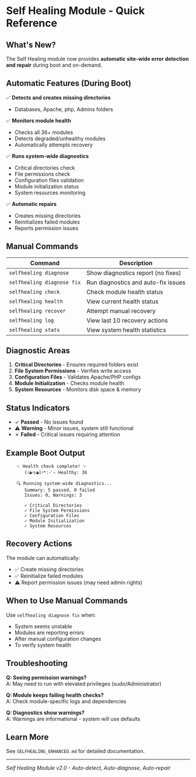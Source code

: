 # Self Healing Module - Quick Reference

## What's New?

The Self Healing module now provides **automatic site-wide error detection and repair** during boot and on-demand.

## Automatic Features (During Boot)

✅ **Detects and creates missing directories**
- Databases, Apache, php, Admins folders

✅ **Monitors module health**  
- Checks all 36+ modules
- Detects degraded/unhealthy modules
- Automatically attempts recovery

✅ **Runs system-wide diagnostics**
- Critical directories check
- File permissions check
- Configuration files validation
- Module initialization status
- System resources monitoring

✅ **Automatic repairs**
- Creates missing directories
- Reinitializes failed modules
- Reports permission issues

## Manual Commands

| Command | Description |
|---------|-------------|
| `selfhealing diagnose` | Show diagnostics report (no fixes) |
| `selfhealing diagnose fix` | Run diagnostics and auto-fix issues |
| `selfhealing check` | Check module health status |
| `selfhealing health` | View current health status |
| `selfhealing recover` | Attempt manual recovery |
| `selfhealing log` | View last 10 recovery actions |
| `selfhealing stats` | View system health statistics |

## Diagnostic Areas

1. **Critical Directories** - Ensures required folders exist
2. **File System Permissions** - Verifies write access
3. **Configuration Files** - Validates Apache/PHP configs
4. **Module Initialization** - Checks module health
5. **System Resources** - Monitors disk space & memory

## Status Indicators

- ✓ **Passed** - No issues found
- ⚠ **Warning** - Minor issues, system still functional
- ✗ **Failed** - Critical issues requiring attention

## Example Boot Output

```
    ✨ Health check complete! ✨
       (ﾉ◕ヮ◕)ﾉ*:･ﾟ✧ Healthy: 36

    🔍 Running system-wide diagnostics...
       Summary: 5 passed, 0 failed
       Issues: 0, Warnings: 3
       
       ✓ Critical Directories
       ✓ File System Permissions
       ✓ Configuration Files
       ✓ Module Initialization
       ✓ System Resources
```

## Recovery Actions

The module can automatically:
- ✅ Create missing directories
- ✅ Reinitialize failed modules  
- ⚠️ Report permission issues (may need admin rights)

## When to Use Manual Commands

Use `selfhealing diagnose fix` when:
- System seems unstable
- Modules are reporting errors
- After manual configuration changes
- To verify system health

## Troubleshooting

**Q: Seeing permission warnings?**  
A: May need to run with elevated privileges (sudo/Administrator)

**Q: Module keeps failing health checks?**  
A: Check module-specific logs and dependencies

**Q: Diagnostics show warnings?**  
A: Warnings are informational - system will use defaults

## Learn More

See `SELFHEALING_ENHANCED.md` for detailed documentation.

---

*Self Healing Module v2.0 - Auto-detect, Auto-diagnose, Auto-repair*
